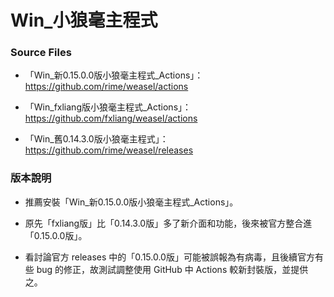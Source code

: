# Win_小狼毫主程式

### Source Files

- 「Win_新0.15.0.0版小狼毫主程式_Actions」：https://github.com/rime/weasel/actions

- 「Win_fxliang版小狼毫主程式_Actions」：https://github.com/fxliang/weasel/actions

- 「Win_舊0.14.3.0版小狼毫主程式」：https://github.com/rime/weasel/releases

### 版本說明

- 推薦安裝「Win_新0.15.0.0版小狼毫主程式_Actions」。

- 原先「fxliang版」比「0.14.3.0版」多了新介面和功能，後來被官方整合進「0.15.0.0版」。

- 看討論官方 releases 中的「0.15.0.0版」可能被誤報為有病毒，且後續官方有些 bug 的修正，故測試調整使用 GitHub 中 Actions 較新封裝版，並提供之。


